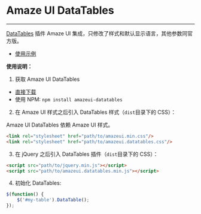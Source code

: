 # Amaze UI DataTables
---

[DataTables](https://datatables.net/) 插件 Amaze UI 集成，只修改了样式和默认显示语言，其他参数同官方版。

- [使用示例](http://amazeui.github.io/datatables/docs/demo.html)

**使用说明：**

1. 获取 Amaze UI DataTables

  - [直接下载](https://github.com/amazeui/datatables/archive/master.zip)
  - 使用 NPM: `npm install amazeui-datatables`

2. 在 Amaze UI 样式之后引入 DataTables 样式（`dist`目录下的 CSS）：

  Amaze UI DataTables 依赖 Amaze UI 样式。

  ```html
  <link rel="stylesheet" href="path/to/amazeui.min.css"/>
  <link rel="stylesheet" href="path/to/amazeui.datatables.css"/>
  ```

3. 在 jQuery 之后引入 DataTables 插件（`dist`目录下的 CSS）：

  ```html
  <script src="path/to/jquery.min.js"></script>
  <script src="path/to/amazeui.datatables.min.js"></script>
  ```

4. 初始化 DataTables:

  ```js
  $(function() {
      $('#my-table').DataTable();
  });
  ```

